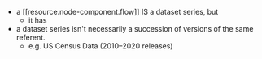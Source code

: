 
- a [[resource.node-component.flow]] IS a dataset series, but
  - it has  
- a dataset series isn't necessarily a succession of versions of the same referent.
  - e.g. US Census Data (2010–2020 releases)
